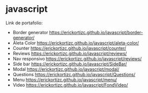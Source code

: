 # javascript
Link de portafolio:
- Border generator https://erickortizc.github.io/javascript/border-generator/
- Aleta Color https://erickortizc.github.io/javascript/aleta-color/
- Counter https://erickortizc.github.io/javascript/counter/
- Reviews https://erickortizc.github.io/javascript/reviews/
- Nav responsivo https://erickortizc.github.io/javascript/reviews/
- Side bar https://erickortizc.github.io/javascript/SideBar/
- Modal https://erickortizc.github.io/javascript/modal/
- Questions https://erickortizc.github.io/javascript/Questions/
- Menu https://erickortizc.github.io/javascript/menu/
- Video https://erickortizc.github.io/javascript/FondVideo/


